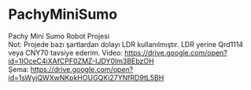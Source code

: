 # PachyMiniSumo
Pachy Mini Sumo Robot Projesi </br>
Not: Projede bazı şartlardan dolayı LDR kullanılmıştır. LDR yerine Qrd1114 veya CNY70 tavsiye ederim.
Video: https://drive.google.com/open?id=1IOceC4iXAfCPF0ZMZ-IJDY0Im3BEbzOH </br>
Şema: https://drive.google.com/open?id=1sWyjQWXwNKpkHOUGQKi27YNfRD9tL5BH
